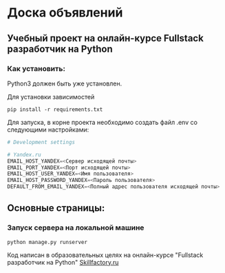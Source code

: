 # Доска объявлений

## Учебный проект на онлайн-курсе Fullstack разработчик на Python

### Как установить:
Python3 должен быть уже установлен.<br>

Для установки зависимостей
```commandline
pip install -r requirements.txt
```

Для запуска, в корне проекта необходимо создать файл .env со следующими настройками:
````python
# Development settings

# Yandex.ru
EMAIL_HOST_YANDEX=<Сервер исходящей почты>
EMAIL_PORT_YANDEX=<Порт исходящей почты>
EMAIL_HOST_USER_YANDEX=<Имя пользователя>
EMAIL_HOST_PASSWORD_YANDEX=<Пароль пользователя>
DEFAULT_FROM_EMAIL_YANDEX=<Полный адрес пользователя исходящей почты>
````

## Основные страницы:<br>

### Запуск сервера на локальной машине
```commandline
python manage.py runserver
```

Код написан в образовательных целях на онлайн-курсе "Fullstack разработчик на Python" [Skillfactory.ru](https://skillfactory.ru)

